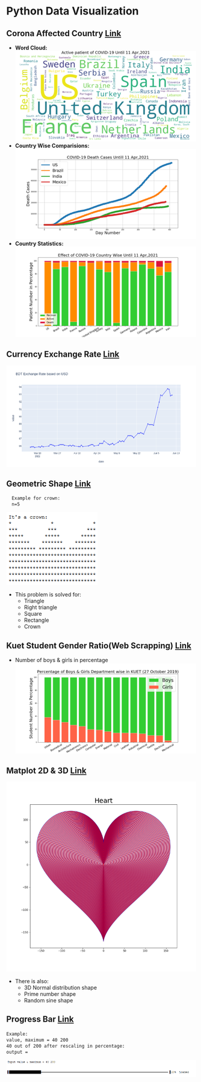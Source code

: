 # Python Data Visualization #
## **Corona Affected Country [Link](Corona%20Affected%20Country)**
   * **Word Cloud:**
    ![Word Cloud](Corona%20Affected%20Country/Images/Corona%20Stats%20Country%20wise.png)
   * **Country Wise Comparisions:**
    ![Country Comparisions](Corona%20Affected%20Country/Images/COVID-19%20Death%20Cases%20Comparision%20Graph%20in%20US%20Brazil%20India%20Mexico.png)
   * **Country Statistics:**
    ![Country Statistics](Corona%20Affected%20Country/Images/Corona.png)
## **Currency Exchange Rate [ Link ](Currency%20Value)**
![BDT Exchange Rate based on USD](Currency%20Value/Images/bdt_exchange_rate.png)
## **Geometric Shape [ Link ](Geometric%20Shape)**
  ``` 
    Example for crown:
    n=5 
  ```
  ![A Crown](Geometric%20Shape/Crown.png)
    
   * This problem is solved for:
      * Triangle
      * Right triangle
      * Square
      * Rectangle
      * Crown
## **Kuet Student Gender Ratio(Web Scrapping) [ Link ](Kuet%20Student%20Gender%20Ratio)**
  * Number of boys & girls in percentage
  ![Gender ratio](Kuet%20Student%20Gender%20Ratio/Images/Percentage%20of%20Boys%20%26%20Girls%20Department%20wise%20in%20KUET%20(27%20October%202019).png)
  
## **Matplot 2D & 3D [ Link ](Matplot%202D%20%26%203D)**

  ![ Heart ](Matplot%202D%20%26%203D/Images/Heart.png)
  * There is also:
      * 3D Normal distribution shape
      * Prime number shape
      * Random sine shape
## **Progress Bar [ Link ](Progress%20Bar)**
  ```
  Example:
  value, maximum = 40 200
  40 out of 200 after rescaling in percentage:
  output = 
  ```
  ![ Progress Bar ](Progress%20Bar/progress%20bar.png)

